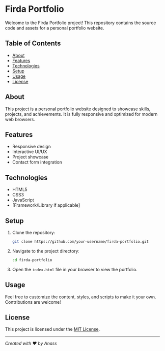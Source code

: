 # Firda Portfolio

Welcome to the Firda Portfolio project! This repository contains the source code and assets for a personal portfolio website.

## Table of Contents

- [About](#about)
- [Features](#features)
- [Technologies](#technologies)
- [Setup](#setup)
- [Usage](#usage)
- [License](#license)

## About

This project is a personal portfolio website designed to showcase skills, projects, and achievements. It is fully responsive and optimized for modern web browsers.

## Features

- Responsive design
- Interactive UI/UX
- Project showcase
- Contact form integration

## Technologies

- HTML5
- CSS3
- JavaScript
- [Framework/Library if applicable]

## Setup

1. Clone the repository:
    ```bash
    git clone https://github.com/your-username/firda-portfolio.git
    ```
2. Navigate to the project directory:
    ```bash
    cd firda-portfolio
    ```
3. Open the `index.html` file in your browser to view the portfolio.

## Usage

Feel free to customize the content, styles, and scripts to make it your own. Contributions are welcome!

## License

This project is licensed under the [MIT License](LICENSE).

---
*Created with ❤️ by Anass*